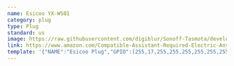 ```yaml
---
name: Esicoo YX-WS01
category: plug
type: Plug
standard: us
image: https://raw.githubusercontent.com/digiblur/Sonoff-Tasmota/development/jpgs/Esicoo.jpg
link: https://www.amazon.com/Compatible-Assistant-Required-Electric-Anywhere/dp/B07DYMS1L3
template: '{"NAME":"Esicoo Plug","GPIO":[255,17,255,255,255,255,255,255,255,56,21,255,255],"FLAG":0,"BASE":18}'
---
```

